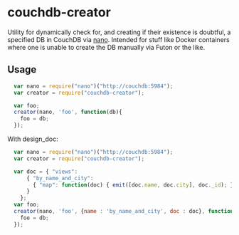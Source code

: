# couchdb-creator
Utility for dynamically check for, and creating if their existence is doubtful, a specified DB in CouchDB via [nano](https://www.npmjs.com/package/nano). Intended for stuff like Docker containers where one is unable to create the DB manually via Futon or the like.

## Usage
```javascript
  var nano = require("nano")("http://couchdb:5984");
  var creator = require("couchdb-creator");

  var foo;
  creator(nano, 'foo', function(db){
    foo = db;
  });
```

With design_doc:
```javascript
  var nano = require("nano")("http://couchdb:5984");
  var creator = require("couchdb-creator");

  var doc = { "views":
      { "by_name_and_city":
        { "map": function(doc) { emit([doc.name, doc.city], doc._id); } }
      }
    };
  var foo;
  creator(nano, 'foo', {name : 'by_name_and_city', doc : doc}, function(db){
    foo = db;
  });
```

